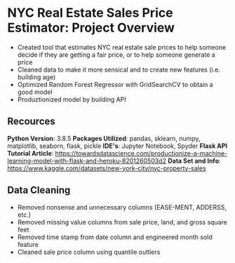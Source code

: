 # NYC Real Estate Sales Price Estimator: Project Overview
* Created tool that estimates NYC real estate sale prices to help someone decide if they are getting a fair price, or to help someone generate a price
* Cleaned data to make it more sensical and to create new features (i.e. building age)
* Optimized Random Forest Regressor with GridSearchCV to obtain a good model 
* Produztionized model by building API

## Recources 
**Python Version**: 3.8.5
**Packages Utilized**: pandas, sklearn, numpy, matplotlib, seaborn, flask, pickle
**IDE's**: Jupyter Notebook, Spyder
**Flask API Tutorial Article**: https://towardsdatascience.com/productionize-a-machine-learning-model-with-flask-and-heroku-8201260503d2
**Data Set and Info**: https://www.kaggle.com/datasets/new-york-city/nyc-property-sales

## Data Cleaning
* Removed nonsense and unnecessary columns (EASE-MENT, ADDERSS, etc.)
* Removed missing value columns from sale price, land, and gross square feet
* Removed time stamp from date column and engineered month sold feature
* Cleaned sale price column using quantile outliers
